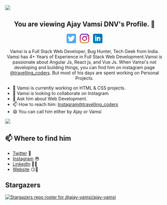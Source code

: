 ![](https://komarev.com/ghpvc/?username=ajay-vamsi)


<h2 align="center">You are viewing Ajay Vamsi DNV's Profile. 👋</h2>

<p align='center'>
<a href="https://twitter.com/ajayvamsi1996"><img height="30" src="icons/twitter.png?raw=true"></a>&nbsp;&nbsp;
<a href="https://instagram.com/travelling_coders"><img height="30" src="icons/instagram.jpg?raw=true"></a>&nbsp;&nbsp;
<a href="https://www.linkedin.com/in/ajay-vamsi/"><img height="30" src="icons/linkedin.png?raw=true"></a>
</p>

<p align="center">Vamsi is a Full Stack Web Developer, Bug Hunter, Tech Geek from India.
Vamsi has 4+ Years of Experience in Full Stack Web Development.Vamsi is passionate about Angular Js, React js, and Vue Js.
When Vamsi's not developing and building things, you can find him on instagram page <a href="https://instagram.com/travelling_coders">@travelling_coders</a>. But most of his days are spent working on Personal Projects.</p>
  

- 🔭 Vamsi is currently working on HTML & CSS projects.
- 👯 Vamsi is looking to collaborate on Instagram
- 💬 Ask him about Web Development.
- 📫 How to reach him: [Instagram@travelling_coders](https://instagram.com/travelling_coders)
- 😄 You can call him either by Ajay or Vamsi


<img src="https://github-readme-stats.vercel.app/api?username=ajay-vamsi&&show_icons=true&title_color=ffffff&icon_color=bb2acf&text_color=daf7dc&bg_color=191919">



## 📫 Where to find him
- [Twitter](https://twitter.com/ajayvamsi1996) 🐤
- [Instagram](https://instagram.com/travelling_coders) 😎
- [LinkedIn](https://www.linkedin.com/in/ajay-vamsi/) 👨💼
- [Website](https://ajay-vamsi.github.io/ajayvamsi-dnv/) 😏🔗

## Stargazers

[![Stargazers repo roster for @ajay-vamsi/ajay-vamsi](https://reporoster.com/stars/ajay-vamsi/ajay-vamsi)](https://github.com/ajay-vamsi/ajay-vamsi/stargazers)


